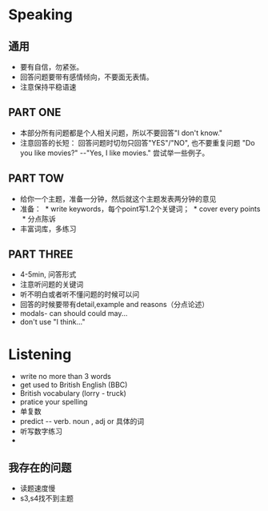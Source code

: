 # Speaking
## 通用
* 要有自信，勿紧张。
* 回答问题要带有感情倾向，不要面无表情。
* 注意保持平稳语速

## PART ONE
* 本部分所有问题都是个人相关问题，所以不要回答"I don't know."
* 注意回答的长短： 回答问题时切勿只回答"YES"/"NO", 也不要重复问题 "Do you like movies?" --"Yes, I like movies." 尝试举一些例子。

## PART TOW
* 给你一个主题，准备一分钟，然后就这个主题发表两分钟的意见
* 准备：
  * write keywords，每个point写1.2个关键词；
  * cover every points 
  * 分点陈诉
* 丰富词库，多练习


## PART THREE
* 4-5min, 问答形式
* 注意听问题的关键词
* 听不明白或者听不懂问题的时候可以问
* 回答的时候要带有detail,example and reasons（分点论述）
* modals- can should could may...
* don't use "I think..."

# Listening
* write no more than 3 words
* get used to British English (BBC)
* British vocabulary (lorry - truck)
* pratice your spelling
* 单复数
* predict -- verb. noun , adj or 具体的词
* 听写数字练习
*  

## 我存在的问题
* 读题速度慢
* s3,s4找不到主题
